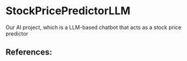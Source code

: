 # StockPricePredictorLLM
Our AI project, which is a LLM-based chatbot that acts as a stock price predictor


## References:


